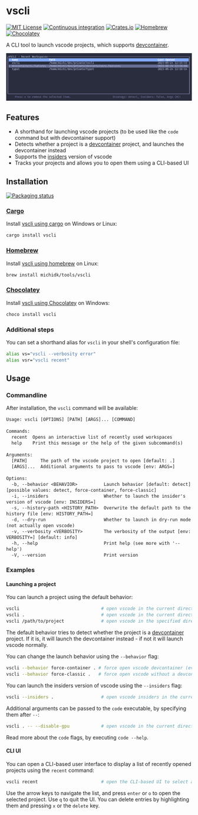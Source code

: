 # vscli

[![MIT License](https://img.shields.io/crates/l/vscli)](https://choosealicense.com/licenses/mit/) [![Continuous integration](https://github.com/michidk/vscli/workflows/Continuous%20Integration/badge.svg)](https://github.com/michidk/vscli/actions) [![Crates.io](https://img.shields.io/crates/v/vscli)](https://crates.io/crates/vscli) [![Homebrew](https://img.shields.io/badge/homebrew-available-blue?style=flat)](https://github.com/michidk/homebrew-tools/blob/main/Formula/vscli.rb) [![Chocolatey](https://img.shields.io/chocolatey/v/vscli?include_prereleases)](https://community.chocolatey.org/packages/vscli)

A CLI tool to launch vscode projects, which supports [devcontainer](https://containers.dev/).

![Screenshot showing the recent UI feature.](.github/images/recent.png)

## Features

- A shorthand for launching vscode projects (to be used like the `code` command but with devcontainer support)
- Detects whether a project is a [devcontainer](https://containers.dev/) project, and launches the devcontainer instead
- Supports the [insiders](https://code.visualstudio.com/insiders/) version of vscode
- Tracks your projects and allows you to open them using a CLI-based UI

## Installation

[![Packaging status](https://repology.org/badge/vertical-allrepos/vscli.svg)](https://repology.org/project/vscli/versions)

### [Cargo](https://doc.rust-lang.org/cargo/)

Install [vscli using cargo](https://crates.io/crates/vscli) on Windows or Linux:

```sh
cargo install vscli
```

### [Homebrew](https://brew.sh/)

Install [vscli using homebrew](https://github.com/michidk/homebrew-tools/blob/main/Formula/vscli.rb) on Linux:

```sh
brew install michidk/tools/vscli
```

### [Chocolatey](https://chocolatey.org/)

Install [vscli using Chocolatey](https://community.chocolatey.org/packages/vscli) on Windows:

```sh
choco install vscli
```

### Additional steps

You can set a shorthand alias for `vscli` in your shell's configuration file:

```sh
alias vs="vscli --verbosity error"
alias vsr="vscli recent"
```

## Usage

### Commandline

After installation, the `vscli` command will be available:

```
Usage: vscli [OPTIONS] [PATH] [ARGS]... [COMMAND]

Commands:
  recent  Opens an interactive list of recently used workspaces
  help    Print this message or the help of the given subcommand(s)

Arguments:
  [PATH]     The path of the vscode project to open [default: .]
  [ARGS]...  Additional arguments to pass to vscode [env: ARGS=]

Options:
  -b, --behavior <BEHAVIOR>          Launch behavior [default: detect] [possible values: detect, force-container, force-classic]
  -i, --insiders                     Whether to launch the insider's version of vscode [env: INSIDERS=]
  -s, --history-path <HISTORY_PATH>  Overwrite the default path to the history file [env: HISTORY_PATH=]
  -d, --dry-run                      Whether to launch in dry-run mode (not actually open vscode)
  -v, --verbosity <VERBOSITY>        The verbosity of the output [env: VERBOSITY=] [default: info]
  -h, --help                         Print help (see more with '--help')
  -V, --version                      Print version
```

### Examples

#### Launching a project

You can launch a project using the default behavior:

```sh
vscli                               # open vscode in the current directory
vscli .                             # open vscode in the current directory
vscli /path/to/project              # open vscode in the specified directory
```

The default behavior tries to detect whether the project is a [devcontainer](https://containers.dev/) project. If it is, it will launch the devcontainer instead - if not it will launch vscode normally.

You can change the launch behavior using the `--behavior` flag:

```sh
vscli --behavior force-container . # force open vscode devcontainer (even if vscli did not detect a devcontainer)
vscli --behavior force-classic .   # force open vscode without a devcontainer (even if vscli did detect a devcontainer)
```

You can launch the insiders version of vscode using the `--insiders` flag:

```sh
vscli --insiders .                  # open vscode insiders in the current directory
```

Additional arguments can be passed to the `code` executable, by specifying them after `--`:

```sh
vscli . -- --disable-gpu            # open vscode in the current directory without GPU hardware acceleration
```

Read more about the `code` flags, by executing `code --help`.

#### CLI UI

You can open a CLI-based user interface to display a list of recently opened projects using the `recent` command:

```sh
vscli recent                        # open the CLI-based UI to select a recently opened project to open
```

Use the arrow keys to navigate the list, and press `enter` or `o` to open the selected project. Use `q` to quit the UI.
You can delete entries by highlighting them and pressing `x` or the `delete` key.
